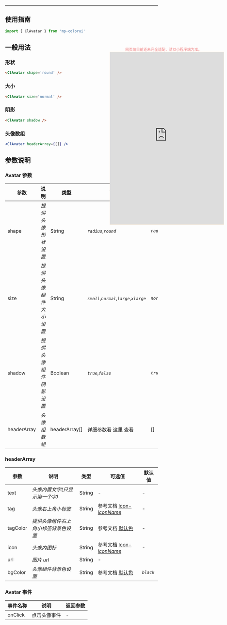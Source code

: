 ****

## 使用指南

```js
import { ClAvatar } from 'mp-colorui'
```

## 一般用法

### 形状

```html
<ClAvatar shape='round' />
```

### 大小

```html
<ClAvatar size='normal' />
```

### 阴影

```html
<ClAvatar shadow />
```

### 头像数组

```jsx
<ClAvatar headerArray={[]} />
```

## 参数说明

### Avatar 参数

| 参数        | 说明                   | 类型          | 可选值                                              | 默认值     |
| ----------- | ---------------------- | ------------- | --------------------------------------------------- | ---------- |
| shape       | *提供头像形状设置*     | String        | *`radius`*,*`round`*                                | *`radius`* |
| size        | *提供头像组件大小设置* | String        | *`small`*,*`normal`*,*`large`*,*`xlarge`*           | *`normal`* |
| shadow      | *提供头像组件阴影设置* | Boolean       | *`true`*,*`false`*                                  | *`true`*   |
| headerArray | *头像组数组*           | headerArray[] | 详细参数看 [这里](/view/avatar?id=headerarray) 查看 | []         |

### headerArray

| 参数     | 说明                                 | 类型   | 可选值                                             | 默认值    |
| -------- | ------------------------------------ | ------ | -------------------------------------------------- | --------- |
| text     | *头像内置文字(只显示第一个字)*       | String | -                                                  | -         |
| tag      | *头像右上角小标签*                   | String | 参考文档 [Icon-*iconName*](/base/icon?id=iconname) | -         |
| tagColor | *提供头像组件右上角小标签背景色设置* | String | 参考文档 [默认色](/home/color)    | -         |
| icon     | *头像内图标*                         | String | 参考文档 [Icon-*iconName*](/base/icon?id=iconname) | -         |
| url      | *图片 url*                           | String | -                                                  |           |
| bgColor  | *头像组件背景色设置*                 | String | 参考文档 [默认色](/home/color)    | *`black`* |

### Avatar 事件

| 事件名称 | 说明         | 返回参数 |
| -------- | ------------ | -------- |
| onClick  | 点击头像事件 | -        |


<div style="position: fixed; right:10px; top: 5%">
<div style="width: 355px; display: flex; flex-wrap: wrap; justify-content: center; align-items: center; font-size: 12px; color: lightcoral">网页端目前还未完全适配，请以小程序端为准。</div>
<iframe style="border: 1px solid antiquewhite" src="https://yinliangdream.github.io/mp-colorui-h5-demo/#/pages/components/avatar/index" height="568" width="375"></iframe>
</div>
